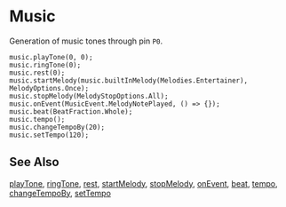 # Music

Generation of music tones through pin ``P0``.

```cards
music.playTone(0, 0);
music.ringTone(0);
music.rest(0);
music.startMelody(music.builtInMelody(Melodies.Entertainer), MelodyOptions.Once);
music.stopMelody(MelodyStopOptions.All);
music.onEvent(MusicEvent.MelodyNotePlayed, () => {});
music.beat(BeatFraction.Whole);
music.tempo();
music.changeTempoBy(20);
music.setTempo(120);
```

## See Also

[playTone](/reference/music/play-tone), [ringTone](/reference/music/ring-tone), [rest](/reference/music/rest),
[startMelody](/reference/music/start-melody), 
[stopMelody](/reference/music/stop-melody),
[onEvent](/reference/music/on-event),
[beat](/reference/music/beat), [tempo](/reference/music/tempo), [changeTempoBy](/reference/music/change-tempo-by), [setTempo](/reference/music/set-tempo)
